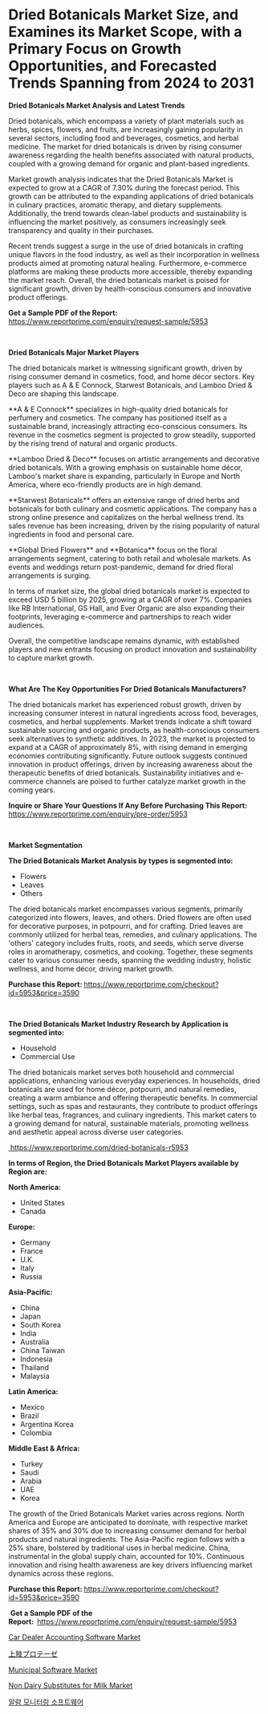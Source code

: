<p><h1>Dried Botanicals Market Size, and Examines its Market Scope, with a Primary Focus on Growth Opportunities, and Forecasted Trends Spanning from 2024 to 2031</h1></p><p><strong>Dried Botanicals Market Analysis and Latest Trends</strong></p>
<p><p>Dried botanicals, which encompass a variety of plant materials such as herbs, spices, flowers, and fruits, are increasingly gaining popularity in several sectors, including food and beverages, cosmetics, and herbal medicine. The market for dried botanicals is driven by rising consumer awareness regarding the health benefits associated with natural products, coupled with a growing demand for organic and plant-based ingredients.</p><p>Market growth analysis indicates that the Dried Botanicals Market is expected to grow at a CAGR of 7.30% during the forecast period. This growth can be attributed to the expanding applications of dried botanicals in culinary practices, aromatic therapy, and dietary supplements. Additionally, the trend towards clean-label products and sustainability is influencing the market positively, as consumers increasingly seek transparency and quality in their purchases.</p><p>Recent trends suggest a surge in the use of dried botanicals in crafting unique flavors in the food industry, as well as their incorporation in wellness products aimed at promoting natural healing. Furthermore, e-commerce platforms are making these products more accessible, thereby expanding the market reach. Overall, the dried botanicals market is poised for significant growth, driven by health-conscious consumers and innovative product offerings.</p></p>
<p><strong>Get a Sample PDF of the Report:&nbsp;</strong> <a href="https://www.reportprime.com/enquiry/request-sample/5953">https://www.reportprime.com/enquiry/request-sample/5953</a></p>
<p>&nbsp;</p>
<p><strong>Dried Botanicals Major Market Players</strong></p>
<p><p>The dried botanicals market is witnessing significant growth, driven by rising consumer demand in cosmetics, food, and home décor sectors. Key players such as A & E Connock, Starwest Botanicals, and Lamboo Dried & Deco are shaping this landscape.</p><p>**A & E Connock** specializes in high-quality dried botanicals for perfumery and cosmetics. The company has positioned itself as a sustainable brand, increasingly attracting eco-conscious consumers. Its revenue in the cosmetics segment is projected to grow steadily, supported by the rising trend of natural and organic products.</p><p>**Lamboo Dried & Deco** focuses on artistic arrangements and decorative dried botanicals. With a growing emphasis on sustainable home décor, Lamboo's market share is expanding, particularly in Europe and North America, where eco-friendly products are in high demand. </p><p>**Starwest Botanicals** offers an extensive range of dried herbs and botanicals for both culinary and cosmetic applications. The company has a strong online presence and capitalizes on the herbal wellness trend. Its sales revenue has been increasing, driven by the rising popularity of natural ingredients in food and personal care.</p><p>**Global Dried Flowers** and **Botanica** focus on the floral arrangements segment, catering to both retail and wholesale markets. As events and weddings return post-pandemic, demand for dried floral arrangements is surging.</p><p>In terms of market size, the global dried botanicals market is expected to exceed USD 5 billion by 2025, growing at a CAGR of over 7%. Companies like RB International, GS Hall, and Ever Organic are also expanding their footprints, leveraging e-commerce and partnerships to reach wider audiences.</p><p>Overall, the competitive landscape remains dynamic, with established players and new entrants focusing on product innovation and sustainability to capture market growth.</p></p>
<p>&nbsp;</p>
<p><strong>What Are The Key Opportunities For Dried Botanicals Manufacturers?</strong></p>
<p><p>The dried botanicals market has experienced robust growth, driven by increasing consumer interest in natural ingredients across food, beverages, cosmetics, and herbal supplements. Market trends indicate a shift toward sustainable sourcing and organic products, as health-conscious consumers seek alternatives to synthetic additives. In 2023, the market is projected to expand at a CAGR of approximately 8%, with rising demand in emerging economies contributing significantly. Future outlook suggests continued innovation in product offerings, driven by increasing awareness about the therapeutic benefits of dried botanicals. Sustainability initiatives and e-commerce channels are poised to further catalyze market growth in the coming years.</p></p>
<p><strong>Inquire or Share Your Questions If Any Before Purchasing This Report:</strong> <a href="https://www.reportprime.com/enquiry/pre-order/5953">https://www.reportprime.com/enquiry/pre-order/5953</a></p>
<p>&nbsp;</p>
<p><strong>Market Segmentation</strong></p>
<p><strong>The Dried Botanicals Market Analysis by types is segmented into:</strong></p>
<p><ul><li>Flowers</li><li>Leaves</li><li>Others</li></ul></p>
<p><p>The dried botanicals market encompasses various segments, primarily categorized into flowers, leaves, and others. Dried flowers are often used for decorative purposes, in potpourri, and for crafting. Dried leaves are commonly utilized for herbal teas, remedies, and culinary applications. The 'others' category includes fruits, roots, and seeds, which serve diverse roles in aromatherapy, cosmetics, and cooking. Together, these segments cater to various consumer needs, spanning the wedding industry, holistic wellness, and home décor, driving market growth.</p></p>
<p><strong>Purchase this Report:&nbsp;</strong><a href="https://www.reportprime.com/checkout?id=5953&price=3590">https://www.reportprime.com/checkout?id=5953&price=3590</a></p>
<p>&nbsp;</p>
<p><strong>The Dried Botanicals Market Industry Research by Application is segmented into:</strong></p>
<p><ul><li>Household</li><li>Commercial Use</li></ul></p>
<p><p>The dried botanicals market serves both household and commercial applications, enhancing various everyday experiences. In households, dried botanicals are used for home décor, potpourri, and natural remedies, creating a warm ambiance and offering therapeutic benefits. In commercial settings, such as spas and restaurants, they contribute to product offerings like herbal teas, fragrances, and culinary ingredients. This market caters to a growing demand for natural, sustainable materials, promoting wellness and aesthetic appeal across diverse user categories.</p></p>
<p><a href="https://www.reportprime.com/dried-botanicals-r5953">&nbsp;https://www.reportprime.com/dried-botanicals-r5953</a></p>
<p><strong>In terms of Region, the Dried Botanicals Market Players available by Region are:</strong></p>
<p>
    <p> <strong> North America: </strong>
        <ul>
            <li>United States</li>
            <li>Canada</li>
        </ul>
        </p> 
    <p> <strong> Europe: </strong>
        <ul>
            <li>Germany</li>
            <li>France</li>
            <li>U.K.</li>
            <li>Italy</li>
            <li>Russia</li>
        </ul>
        </p> 
    <p> <strong> Asia-Pacific: </strong>
        <ul>
            <li>China</li>
            <li>Japan</li>
            <li>South Korea</li>
            <li>India</li>
            <li>Australia</li>
            <li>China Taiwan</li>
            <li>Indonesia</li>
            <li>Thailand</li>
            <li>Malaysia</li>
        </ul>
        </p> 
    <p> <strong> Latin America: </strong>
        <ul>
            <li>Mexico</li>
            <li>Brazil</li>
            <li>Argentina Korea</li>
            <li>Colombia</li>
        </ul>
        </p> 
    <p> <strong> Middle East & Africa: </strong>
        <ul>
            <li>Turkey</li>
            <li>Saudi</li>
            <li>Arabia</li>
            <li>UAE</li>
            <li>Korea</li>
        </ul>
    </p>
    </p>
<p><p>The growth of the Dried Botanicals Market varies across regions. North America and Europe are anticipated to dominate, with respective market shares of 35% and 30% due to increasing consumer demand for herbal products and natural ingredients. The Asia-Pacific region follows with a 25% share, bolstered by traditional uses in herbal medicine. China, instrumental in the global supply chain, accounted for 10%. Continuous innovation and rising health awareness are key drivers influencing market dynamics across these regions.</p></p>
<p><strong>Purchase this Report: </strong><a href="https://www.reportprime.com/checkout?id=5953&price=3590">https://www.reportprime.com/checkout?id=5953&price=3590</a></p>
<p>&nbsp;<strong>Get a Sample PDF of the Report:&nbsp;&nbsp;</strong><a href="https://www.reportprime.com/enquiry/request-sample/5953">https://www.reportprime.com/enquiry/request-sample/5953</a></p>
<p><strong></strong></p>
<p><p><a href="https://medium.com/@hsjri2637/booming-car-dealer-accounting-software-market-sector-market-analysis-and-growth-projections-till-5072db0ad755">Car Dealer Accounting Software Market</a></p><p><a href="https://medium.com/@sashabeier2023/%E3%82%B0%E3%83%AD%E3%83%BC%E3%83%90%E3%83%AB%E4%B8%8A%E8%82%A2%E7%BE%A9%E8%82%A2%E5%B8%82%E5%A0%B4%E3%81%AF-2024%E5%B9%B4%E3%81%8B%E3%82%892031%E5%B9%B4%E3%81%BE%E3%81%A7%E3%81%AE%E6%9C%9F%E9%96%93%E3%81%AB%E3%81%8A%E3%81%84%E3%81%A6-%E5%B9%B4%E5%B9%B3%E5%9D%87%E6%88%90%E9%95%B7%E7%8E%87-cagr-10-6-%E3%81%A7%E6%88%90%E9%95%B7%E3%81%99%E3%82%8B%E3%81%93%E3%81%A8%E3%81%8C%E4%BA%88%E6%B8%AC%E3%81%95%E3%82%8C%E3%81%A6%E3%81%84%E3%81%BE%E3%81%99-86f2e8f2b128">上肢プロテーゼ</a></p><p><a href="https://medium.com/@elisamohr1927/municipal-software-market-trends-a-detailed-study-of-its-market-segmentation-and-analyzing-the-4760cdc324eb">Municipal Software Market</a></p><p><a href="https://issuu.com/reportprime-2/docs/non-dairy-substitutes-for-milk-mark_e391591004c4d1">Non Dairy Substitutes for Milk Market</a></p><p><a href="https://medium.com/@terrellmend76/%EC%95%8C%EB%9E%8C-%EB%AA%A8%EB%8B%88%ED%84%B0%EB%A7%81-%EC%86%8C%ED%94%84%ED%8A%B8%EC%9B%A8%EC%96%B4-%EC%8B%9C%EC%9E%A5-%EA%B7%9C%EB%AA%A8%EB%8A%94-%EC%97%B0%ED%8F%89%EA%B7%A0-%EC%84%B1%EC%9E%A5%EB%A5%A0-cagr-9-%EB%A1%9C-%EC%84%B1%EC%9E%A5%ED%95%98%EA%B3%A0-%EC%9E%88%EC%9C%BC%EB%A9%B0-%EC%9D%B4-%EB%B3%B4%EA%B3%A0%EC%84%9C%EB%8A%94-%EC%9C%A0%ED%98%95-%EC%9D%91%EC%9A%A9-%ED%94%84%EB%A1%9C%EA%B7%B8%EB%9E%A8-%EC%84%B1%EC%9E%A5-2024-2031%EB%85%84-%EC%98%88%EC%B8%A1%EC%97%90-%EB%8C%80%ED%95%9C-%EB%B6%84%EC%84%9D%EC%9D%84-%ED%8F%AC%ED%95%A8%ED%95%98%EA%B3%A0-9a68526d815f">알람 모니터링 소프트웨어</a></p></p>